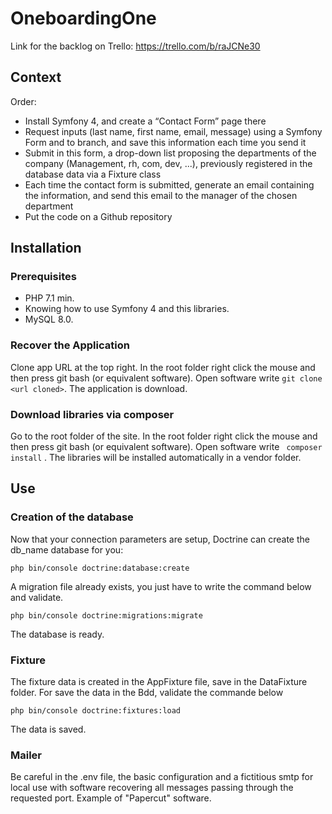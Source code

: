 # OneboardingOne

Link for the backlog on Trello: https://trello.com/b/raJCNe30

## Context 

Order:
- Install Symfony 4, and create a “Contact Form” page there    
- Request inputs (last name, first name, email, message) using a Symfony Form and to branch, and save this information each time you send it     
- Submit in this form, a drop-down list proposing the departments of the company (Management, rh, com, dev, ...), previously registered in the database data via a Fixture class    
- Each time the contact form is submitted, generate an email containing the information, and send this email to the manager of the chosen department    
- Put the code on a Github repository     

## Installation 
### Prerequisites

- PHP 7.1 min.    
- Knowing how to use Symfony 4 and this libraries.    
- MySQL 8.0.    

### Recover the Application

Clone app URL at the top right.
In the root folder right click the mouse and then press git bash (or equivalent software).
Open software write ` git clone <url cloned> `. The application is download.

### Download libraries via composer

Go to the root folder of the site. 
In the root folder right click the mouse and then press git bash (or equivalent software). 
Open software write ` composer install` . The libraries will be installed automatically in a vendor folder.


## Use
### Creation of the database

Now that your connection parameters are setup, Doctrine can create the db_name database for you:

    php bin/console doctrine:database:create
    
A migration file already exists, you just have to write the command below and validate.

    php bin/console doctrine:migrations:migrate
    
The database is ready.

### Fixture

The fixture data is created in the AppFixture file, save in the DataFixture folder. For save the data in the Bdd, validate the commande below

    php bin/console doctrine:fixtures:load
    
The data is saved.

### Mailer

Be careful in the .env file, the basic configuration and a fictitious smtp for local use with software recovering all messages passing through the requested port. Example of "Papercut" software.  
